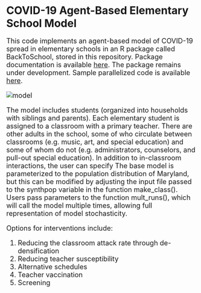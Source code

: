 # COVID-19 Agent-Based Elementary School Model

 <font size="4"> This code implements an agent-based model of COVID-19 spread in elementary schools in an R package called BackToSchool, stored in this repository.  Package documentation is available [here](https://github.com/abilinski/BackToSchool2/blob/master/1%20-%20R%20package/BackToSchool_0.0.0.9000.pdf).  The package remains under development.  Sample parallelized code is available [here](https://github.com/abilinski/BackToSchool2/blob/master/3%20-%20Scripts/base_script.R).
 
 ![model](https://github.com/abilinski/BackToSchool2/blob/master/5%20-%20Figures/model2.png=200x100)
 
The model includes students (organized into households with siblings and parents).  Each elementary student is assigned to a classroom with a primary teacher.  There are other adults in the school, some of who circulate between classrooms (e.g. music, art, and special education) and some of whom do not (e.g. administrators, counselors, and pull-out special education).  In addition to in-classroom interactions, the user can specify The base model is parameterized to the population distribution of Maryland, but this can be modified by adjusting the input file passed to the synthpop variable in the function make_class().  Users pass parameters to the function mult_runs(), which will call the model multiple times, allowing full representation of model stochasticity.
 
 Options for interventions include:
 1. Reducing the classroom attack rate through de-densification 
 2. Reducing teacher susceptibility
 3. Alternative schedules
 4. Teacher vaccination
 5. Screening
 
